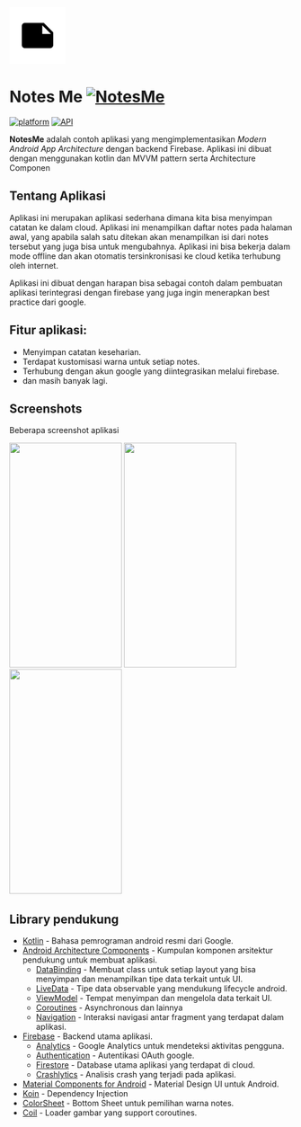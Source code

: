 <img src="https://raw.githubusercontent.com/stefanusj/NotesMe/master/app/src/main/ic_launcher-playstore.png" width="100">

# Notes Me [![NotesMe](https://img.shields.io/badge/APK-brown?style=for-the-badge&logo=android)](https://github.com/stefanusj/NotesMe/tree/master/apk)

[![platform](https://img.shields.io/badge/platform-Android-yellow.svg?style=flat-square)](https://www.android.com)
[![API](https://img.shields.io/badge/API-21%2B-green?style=flat-square)](https://android-arsenal.com/api?level=21)

**NotesMe** adalah contoh aplikasi yang mengimplementasikan *Modern Android App Architecture* dengan backend Firebase. 
Aplikasi ini dibuat dengan menggunakan kotlin dan MVVM pattern serta Architecture Componen

## Tentang Aplikasi
Aplikasi ini merupakan aplikasi sederhana dimana kita bisa menyimpan catatan ke dalam cloud.
Aplikasi ini menampilkan daftar notes pada halaman awal, yang apabila salah satu ditekan akan menampilkan isi dari notes tersebut yang juga bisa untuk mengubahnya.
Aplikasi ini bisa bekerja dalam mode offline dan akan otomatis tersinkronisasi ke cloud ketika terhubung oleh internet.

Aplikasi ini dibuat dengan harapan bisa sebagai contoh dalam pembuatan aplikasi terintegrasi dengan firebase yang juga ingin menerapkan best practice dari google.

## Fitur aplikasi:
- Menyimpan catatan keseharian.
- Terdapat kustomisasi warna untuk setiap notes.
- Terhubung dengan akun google yang diintegrasikan melalui firebase.
- dan masih banyak lagi.

## Screenshots

Beberapa screenshot aplikasi

<kbd><img src="#"  width="200" height="400"></kbd>
<kbd><img src="#"  width="200" height="400"></kbd>
<kbd><img src="#"  width="200" height="400"></kbd>

## Library pendukung
- [Kotlin](https://kotlinlang.org/) - Bahasa pemrograman android resmi dari Google.
- [Android Architecture Components](https://developer.android.com/topic/libraries/architecture) - Kumpulan komponen arsitektur pendukung untuk membuat aplikasi.
  - [DataBinding](https://developer.android.com/topic/libraries/data-binding) - Membuat class untuk setiap layout yang bisa menyimpan dan menampilkan tipe data terkait untuk UI.
  - [LiveData](https://developer.android.com/topic/libraries/architecture/livedata) - Tipe data observable yang mendukung lifecycle android.
  - [ViewModel](https://developer.android.com/topic/libraries/architecture/viewmodel) - Tempat menyimpan dan mengelola data terkait UI. 
  - [Coroutines](https://developer.android.com/topic/libraries/architecture/coroutines) - Asynchronous dan lainnya
  - [Navigation](https://developer.android.com/guide/navigation) - Interaksi navigasi antar fragment yang terdapat dalam aplikasi. 
- [Firebase](https://firebase.google.com/) - Backend utama aplikasi.
  - [Analytics](https://firebase.google.com/docs/analytics) - Google Analytics untuk mendeteksi aktivitas pengguna.
  - [Authentication](https://firebase.google.com/docs/auth) - Autentikasi OAuth google.
  - [Firestore](https://firebase.google.com/docs/firestore) - Database utama aplikasi yang terdapat di cloud.
  - [Crashlytics](https://firebase.google.com/docs/crashlytics) - Analisis crash yang terjadi pada aplikasi.
- [Material Components for Android](https://material.io/develop/android/) - Material Design UI untuk Android.
- [Koin](https://insert-koin.io) - Dependency Injection
- [ColorSheet](https://github.com/msasikanth/ColorSheet) - Bottom Sheet untuk pemilihan warna notes.
- [Coil](https://coil-kt.github.io/coil/) - Loader gambar yang support coroutines.
